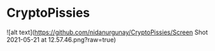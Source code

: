 # CryptoPissies
![alt text](https://github.com/nidanurgunay/CryptoPissies/Screen Shot 2021-05-21 at 12.57.46.png?raw=true)
